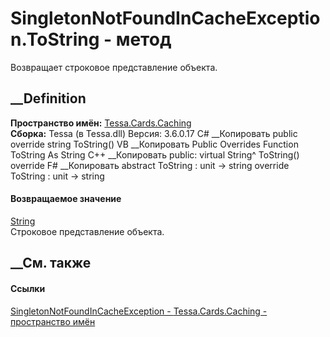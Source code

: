 # SingletonNotFoundInCacheException.ToString - метод
Возвращает строковое представление объекта.
##  __Definition
 **Пространство имён:** [Tessa.Cards.Caching](N_Tessa_Cards_Caching.htm)  
 **Сборка:** Tessa (в Tessa.dll) Версия: 3.6.0.17
C# __Копировать
     public override string ToString()
VB __Копировать
     Public Overrides Function ToString As String
C++ __Копировать
     public:
    virtual String^ ToString() override
F# __Копировать
     abstract ToString : unit -> string 
    override ToString : unit -> string 
#### Возвращаемое значение
[String](https://learn.microsoft.com/dotnet/api/system.string)  
Строковое представление объекта.
##  __См. также
#### Ссылки
[SingletonNotFoundInCacheException -
](T_Tessa_Cards_Caching_SingletonNotFoundInCacheException.htm)
[Tessa.Cards.Caching - пространство имён](N_Tessa_Cards_Caching.htm)
